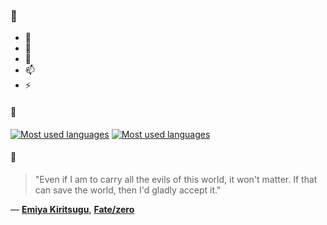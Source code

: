 ### 👋

- 🔭
- 🌱
- 💬
- 📫
- ⚡

#### 🧏

[![Most used languages](https://github-readme-stats-aynah.vercel.app/api/top-langs/?username=aynh&theme=solarized-dark&langs_count=6&layout=compact&hide_title=true)](https://github.com/anuraghazra/github-readme-stats#gh-dark-mode-only)
[![Most used languages](https://github-readme-stats-aynah.vercel.app/api/top-langs/?username=aynh&theme=solarized-light&langs_count=6&layout=compact&hide_title=true)](https://github.com/anuraghazra/github-readme-stats#gh-light-mode-only)

#### 💬

> "Even if I am to carry all the evils of this world, it won't matter. If that can save the world, then I'd gladly accept it."

&mdash; [**Emiya Kiritsugu**](https://myanimelist.net/character.php?q=Emiya%20Kiritsugu&cat=character), [**Fate/zero**](https://myanimelist.net/search/all?q=Fate%2Fzero&cat=all)

